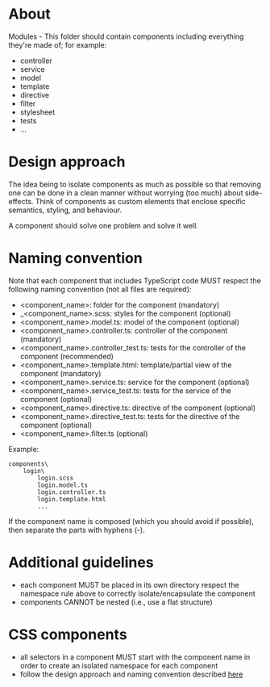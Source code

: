 # About
Modules - This folder should contain components including everything they're made of; for example:
* controller
* service
* model
* template
* directive
* filter
* stylesheet
* tests
* ...

# Design approach
The idea being to isolate components as much as possible so that removing one can be done in a clean manner without worrying (too much) about side-effects.
Think of components as custom elements that enclose specific semantics, styling, and behaviour.

A component should solve one problem and solve it well.

# Naming convention
Note that each component that includes TypeScript code MUST respect the following naming convention (not all files are required):
*  <component_name>: folder for the component (mandatory)
* _<component_name>.scss: styles for the component (optional)
*  <component_name>.model.ts: model of the component (optional)
*  <component_name>.controller.ts: controller of the component (mandatory)
*  <component_name>.controller_test.ts: tests for the controller of the component (recommended)
*  <component_name>.template.html: template/partial view of the component (mandatory)
*  <component_name>.service.ts: service for the component (optional)
*  <component_name>.service_test.ts: tests for the service of the component (optional)
*  <component_name>.directive.ts: directive of the component (optional)
*  <component_name>.directive_test.ts: tests for the directive of the component (optional)
*  <component_name>.filter.ts (optional)

Example:
```
components\
	login\
		login.scss
		login.model.ts
		login.controller.ts
		login.template.html
		...
```

If the component name is composed (which you should avoid if possible), then separate the parts with hyphens (-).

# Additional guidelines
* each component MUST be placed in its own directory
respect the namespace rule above to correctly isolate/encapsulate the component
* components CANNOT be nested (i.e., use a flat structure)

# CSS components
* all selectors in a component MUST start with the component name in order to create an isolated namespace for each component
* follow the design approach and naming convention described [here](../styles/README.md)
